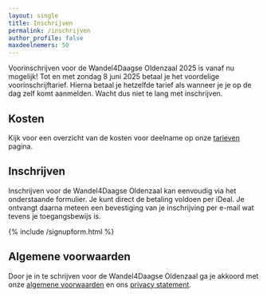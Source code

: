 ```yaml
---
layout: single
title: Inschrijven
permalink: /inschrijven
author_profile: false
maxdeelnemers: 50
---
```


Voorinschrijven voor de Wandel4Daagse Oldenzaal 2025 is vanaf nu mogelijk! Tot en met zondag 8 juni 2025 betaal je het voordelige voorinschrijftarief. Hierna betaal je hetzelfde tarief als wanneer je je op de dag zelf komt aanmelden. Wacht dus niet te lang met inschrijven.  

## Kosten

Kijk voor een overzicht van de kosten voor deelname op onze [tarieven](/tarieven) pagina.  

## Inschrijven
Inschrijven voor de Wandel4Daagse Oldenzaal kan eenvoudig via het onderstaande formulier. Je kunt direct de betaling voldoen per iDeal. Je ontvangt daarna meteen een bevestiging van je inschrijving per e-mail wat tevens je toegangsbewijs is.  

{% include /signupform.html %}

## Algemene voorwaarden

Door je in te schrijven voor de Wandel4Daagse Oldenzaal ga je akkoord met onze [algemene voorwaarden](/voorwaarden) en ons [privacy statement](/privacy).  